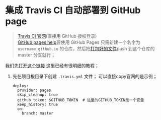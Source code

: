 # 集成 Travis CI 自动部署到 GitHub page
  > [Travis Ci 官网](https://travis-ci.com/)(直接用 GitHub 授权登录)      
  > [GitHub pages help](https://help.github.com/en/github/working-with-github-pages)要使用 GitHub Pages 只需新建一个名字为 `username.github.io` 的仓库，然后把[打包好的文件](./2020-01-09)push 到这个仓库的 master 分支就行；     

我们先[打开这个链接](https://docs.travis-ci.com/user/deployment/pages/) 这里已经有很明细的教程；      

1. 先在项目根目录下创建 `.travis.yml` 文件； 可以直接copy官网的是示例；
    ```
    deploy:
      provider: pages
      skip_cleanup: true
      github_token: $GITHUB_TOKEN  # 这里的GITHUB_TOKEN是一个变量
      keep_history: true
      on:
        branch: master
    ```